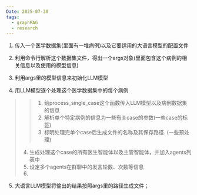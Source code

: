 ```yaml
---
Date: 2025-07-30
tags:
  - graphRAG
  - research
---
```

1. 传入一个医学数据集(里面有一堆病例)以及它要运用的大语言模型的配置文件
2. 利用命令行解析这个数据集文件，得出一个args对象(里面包含这个病例的相关信息以及使用的模型信息)
3. 利用args里的模型信息来初始化LLM模型

4. 用LLM模型逐个处理这个医学数据集中的每个病例
  > > 1. 给process_single_case这个函数传入LLM模型以及病例数据集的信息
  > > 2. 解析单个特定病例的信息为一些有关case的参数(一些case的标签)
  > > 3. 标明处理完单个case后生成文件的名称及其保存路径. (一些预处理)
  > 4. 生成处理这个case的所有医生智能体以及主管智能体，并加入agents列表中
  > 5. 设定多个agents在群聊中的发言轮数、次数等信息
  > 6. 


 5. 大语言LLM模型将输出的结果按照args里的路径生成文件；